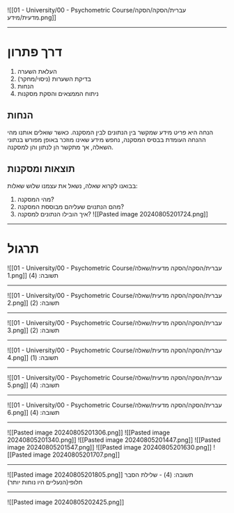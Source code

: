 ![[01 - University/00 - Psychometric Course/עברית/הסקה/הסקה מדעית/מידע.png]]
***
# דרך פתרון
1. העלאת השערה
2. בדיקת השערות (ניסוי/מחקר)
3. הנחות
4. ניתוח הממצאים והסקת מסקנות

## הנחות
הנחה היא פריט מידע שמקשר בין הנתונים לבין המסקנה.
כאשר שואלים אותנו מהי ההנחה העומדת בבסיס המסקנה, נחפש מידע שאינו מוזכר באופן מפורש בנתוני השאלה, אך מתקשר הן לנתון והן למסקנה.

## תוצאות ומסקנות
בבואנו לקרוא שאלה, נשאל את עצמנו שלוש שאלות:
1. מהי המסקנה?
2. מהם הנתנוים שעליהם מבוססת המסקנה?
3. איך הובילו הנתונים למסקנה?
![[Pasted image 20240805201724.png]]
***
# תרגול
![[01 - University/00 - Psychometric Course/עברית/הסקה/הסקה מדעית/שאלה 1.png]]
תשובה: (4)
***
![[01 - University/00 - Psychometric Course/עברית/הסקה/הסקה מדעית/שאלה 2.png]]
תשובה: (2)
***
![[01 - University/00 - Psychometric Course/עברית/הסקה/הסקה מדעית/שאלה 3.png]]
תשובה: (2)
***
![[01 - University/00 - Psychometric Course/עברית/הסקה/הסקה מדעית/שאלה 4.png]]
תשובה: (1)
***
![[01 - University/00 - Psychometric Course/עברית/הסקה/הסקה מדעית/שאלה 5.png]]
תשובה: (4)
***
![[01 - University/00 - Psychometric Course/עברית/הסקה/הסקה מדעית/שאלה 6.png]]
תשובה: (4)
***
![[Pasted image 20240805201306.png]]
![[Pasted image 20240805201340.png]]
![[Pasted image 20240805201447.png]]
![[Pasted image 20240805201547.png]]
![[Pasted image 20240805201630.png]]
![[Pasted image 20240805201707.png]]
***
![[Pasted image 20240805201805.png]]
תשובה: (4) - שלילת הסבר חלופי(הנעליים היו נוחות יותר)
***
![[Pasted image 20240805202425.png]]
